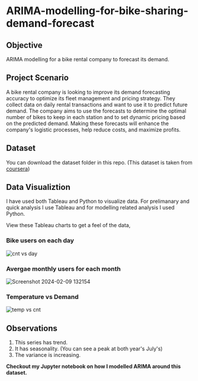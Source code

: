 # ARIMA-modelling-for-bike-sharing-demand-forecast
## Objective
ARIMA modelling for a bike rental company to forecast its demand.

## Project Scenario
A bike rental company is looking to improve its demand forecasting accuracy to optimize its fleet management and pricing strategy. They collect data on daily rental transactions and want to use it to predict future demand. 
The company aims to use the forecasts to determine the optimal number of bikes to keep in each station and to set dynamic pricing based on the predicted demand. Making these forecasts will enhance the company's logistic processes, help reduce costs, and maximize profits.

## Dataset
You can download the dataset folder in this repo. (This dataset is taken from [coursera](https://www.coursera.org/projects/showcase-forecast-bikeshare-demand-using-time-series-models-in-r))

## Data Visualiztion
I have used both Tableau and Python to visualize data. For prelimanary and quick analysis I use Tableau and for modelling related analysis I used Python.

View these Tableau charts to get a feel of the data,

### Bike users on each day
![cnt vs day](https://github.com/StarRider/ARIMA-modelling-for-bike-sharing-demand-forecast/assets/30108439/855ace30-bc2a-4246-8ba7-77652440f47b)

### Avergae monthly users for each month
![Screenshot 2024-02-09 132154](https://github.com/StarRider/ARIMA-modelling-for-bike-sharing-demand-forecast/assets/30108439/1e5e284d-43e2-46f2-ae9a-6cf759f149c8)

### Temperature vs Demand
![temp vs cnt](https://github.com/StarRider/ARIMA-modelling-for-bike-sharing-demand-forecast/assets/30108439/4e96c728-34e3-4468-8cca-1e4c76b6dc9d)


## Observations
1. This series has trend.
2. It has seasonality. (You can see a peak at both year's July's)
3. The variance is increasing.

**Checkout my Jupyter notebook on how I modelled ARIMA around this dataset.**



